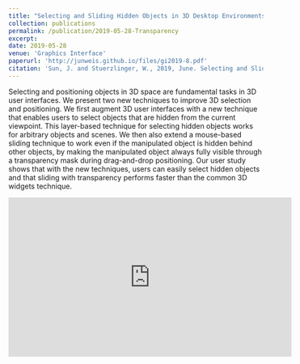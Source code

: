 ```yaml
---
title: "Selecting and Sliding Hidden Objects in 3D Desktop Environments"
collection: publications
permalink: /publication/2019-05-28-Transparency
excerpt:
date: 2019-05-28
venue: 'Graphics Interface'
paperurl: 'http://junweis.github.io/files/gi2019-8.pdf'
citation: 'Sun, J. and Stuerzlinger, W., 2019, June. Selecting and Sliding Hidden Objects in 3D Desktop Environments. In Graphics Interface (Vol. 8, pp. 1-8).'
---
```

Selecting and positioning objects in 3D space are fundamental tasks in 3D user interfaces. We present two new techniques to improve 3D selection and positioning. We first augment 3D user interfaces with a new technique that enables users to select objects that are hidden from the current viewpoint. This layer-based technique for selecting hidden objects works for arbitrary objects and scenes. We then also extend a mouse-based sliding technique to work even if the manipulated object is hidden behind other objects, by making the manipulated object always fully visible through a transparency mask during drag-and-drop positioning. Our user study shows that with the new techniques, users can easily select hidden objects and that sliding with transparency performs faster than the common 3D widgets technique.

<iframe width="560" height="315" src="https://www.youtube.com/embed/Lt_lYFHrwR0" title="YouTube video player" frameborder="0" allow="accelerometer; autoplay; clipboard-write; encrypted-media; gyroscope; picture-in-picture" allowfullscreen></iframe>
